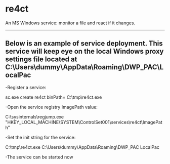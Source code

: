 re4ct
=====

An MS Windows service: monitor a file and react if it changes.

------------------------------------------
Below is an example of service deployment.
This service will keep eye on the local Windows proxy settings file located at 
C:\Users\dummy\AppData\Roaming\DWP_PAC\LocalPac
------------------------------------------
-Register a service:

sc.exe create re4ct binPath= C:\tmp\re4ct.exe

-Open the service registry ImagePath value:

C:\sysinternals\regjump.exe  "HKEY_LOCAL_MACHINE\SYSTEM\ControlSet001\services\re4ct\ImagePath"

-Set the init string for the service:

C:\tmp\re4ct.exe C:\Users\dummy\AppData\Roaming\DWP_PAC LocalPac

-The service can be started now
